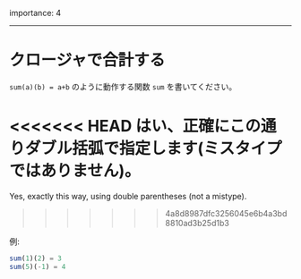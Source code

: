 importance: 4

---

# クロージャで合計する

`sum(a)(b) = a+b` のように動作する関数 `sum` を書いてください。

<<<<<<< HEAD
はい、正確にこの通りダブル括弧で指定します(ミスタイプではありません)。
=======
Yes, exactly this way, using double parentheses (not a mistype).
>>>>>>> 4a8d8987dfc3256045e6b4a3bd8810ad3b25d1b3

例:

```js
sum(1)(2) = 3
sum(5)(-1) = 4
```

